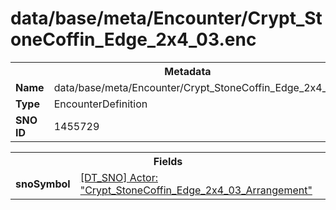 <h1>data/base/meta/Encounter/Crypt_StoneCoffin_Edge_2x4_03.enc</h1><table><tr><th colspan="100%">Metadata</th></tr><tr><td><b>Name</b></td><td>data/base/meta/Encounter/Crypt_StoneCoffin_Edge_2x4_03.enc</td></tr><tr><td><b>Type</b></td><td>EncounterDefinition</td></tr><tr><td><b>SNO ID</b></td><td>1455729</td></tr></table>

<table><tr><th colspan="100%">Fields</th></tr><tr><td><b>snoSymbol</b></td><td><a href="..\Actor\Crypt_StoneCoffin_Edge_2x4_03_Arrangement.acr.md">[DT_SNO] Actor: "Crypt_StoneCoffin_Edge_2x4_03_Arrangement"</a></td></tr></table>

